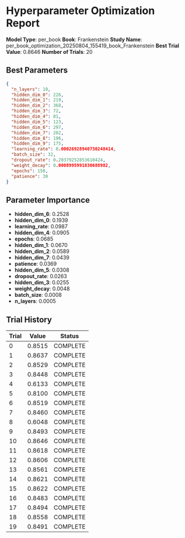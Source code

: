 # Hyperparameter Optimization Report

**Model Type**: per_book
**Book**: Frankenstein
**Study Name**: per_book_optimization_20250804_155419_book_Frankenstein
**Best Trial Value**: 0.8646
**Number of Trials**: 20

## Best Parameters
```json
{
  "n_layers": 10,
  "hidden_dim_0": 226,
  "hidden_dim_1": 219,
  "hidden_dim_2": 368,
  "hidden_dim_3": 72,
  "hidden_dim_4": 81,
  "hidden_dim_5": 123,
  "hidden_dim_6": 297,
  "hidden_dim_7": 202,
  "hidden_dim_8": 196,
  "hidden_dim_9": 175,
  "learning_rate": 0.00026928940730248414,
  "batch_size": 32,
  "dropout_rate": 0.20379252853610424,
  "weight_decay": 0.0008995991830688982,
  "epochs": 150,
  "patience": 30
}
```

## Parameter Importance
- **hidden_dim_6**: 0.2528
- **hidden_dim_0**: 0.1939
- **learning_rate**: 0.0987
- **hidden_dim_4**: 0.0905
- **epochs**: 0.0685
- **hidden_dim_1**: 0.0670
- **hidden_dim_2**: 0.0589
- **hidden_dim_7**: 0.0439
- **patience**: 0.0369
- **hidden_dim_5**: 0.0308
- **dropout_rate**: 0.0263
- **hidden_dim_3**: 0.0255
- **weight_decay**: 0.0048
- **batch_size**: 0.0008
- **n_layers**: 0.0005

## Trial History
| Trial | Value | Status |
|-------|-------|--------|
| 0 | 0.8515 | COMPLETE |
| 1 | 0.8637 | COMPLETE |
| 2 | 0.8529 | COMPLETE |
| 3 | 0.8448 | COMPLETE |
| 4 | 0.6133 | COMPLETE |
| 5 | 0.8100 | COMPLETE |
| 6 | 0.8519 | COMPLETE |
| 7 | 0.8460 | COMPLETE |
| 8 | 0.6048 | COMPLETE |
| 9 | 0.8493 | COMPLETE |
| 10 | 0.8646 | COMPLETE |
| 11 | 0.8618 | COMPLETE |
| 12 | 0.8606 | COMPLETE |
| 13 | 0.8561 | COMPLETE |
| 14 | 0.8621 | COMPLETE |
| 15 | 0.8622 | COMPLETE |
| 16 | 0.8483 | COMPLETE |
| 17 | 0.8494 | COMPLETE |
| 18 | 0.8558 | COMPLETE |
| 19 | 0.8491 | COMPLETE |
